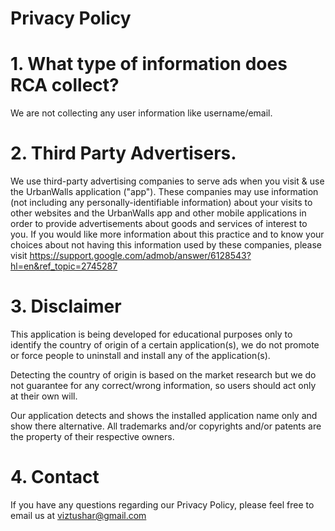 # Privacy Policy

# 1. What type of information does RCA collect? 

  We are not collecting any user information like username/email.

# 2. Third Party Advertisers.

We use third-party advertising companies to serve ads when you visit & use the UrbanWalls application ("app"). These companies may use information (not including any personally-identifiable information) about your visits to other websites and the UrbanWalls app and other mobile applications in order to provide advertisements about goods and services of interest to you. If you would like more information about this practice and to know your choices about not having this information used by these companies, please visit https://support.google.com/admob/answer/6128543?hl=en&ref_topic=2745287

# 3. Disclaimer

This application is being developed for educational purposes only to identify the country of origin of a certain application(s), we do not promote or force people to uninstall and install any of the application(s).

Detecting the country of origin is based on the market research but we do not guarantee for any correct/wrong information, so users should act only at their own will.

Our application detects and shows the installed application name only and show there alternative. All trademarks and/or copyrights and/or patents are the property of their respective owners.


# 4. Contact

If you have any questions regarding our Privacy Policy, please feel free to email us at viztushar@gmail.com
